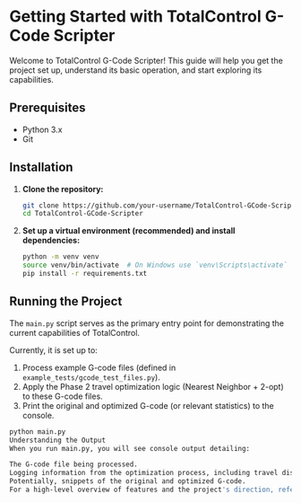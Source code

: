 # Getting Started with TotalControl G-Code Scripter

Welcome to TotalControl G-Code Scripter! This guide will help you get the project set up, understand its basic operation, and start exploring its capabilities.

## Prerequisites

*   Python 3.x
*   Git

## Installation

1.  **Clone the repository:**
    ```bash
    git clone https://github.com/your-username/TotalControl-GCode-Scripter.git
    cd TotalControl-GCode-Scripter
    ```

2.  **Set up a virtual environment (recommended) and install dependencies:**
    ```bash
    python -m venv venv
    source venv/bin/activate  # On Windows use `venv\Scripts\activate`
    pip install -r requirements.txt
    ```

## Running the Project

The `main.py` script serves as the primary entry point for demonstrating the current capabilities of TotalControl.

Currently, it is set up to:
1.  Process example G-code files (defined in `example_tests/gcode_test_files.py`).
2.  Apply the Phase 2 travel optimization logic (Nearest Neighbor + 2-opt) to these G-code files.
3.  Print the original and optimized G-code (or relevant statistics) to the console.

```bash
python main.py
Understanding the Output
When you run main.py, you will see console output detailing:

The G-code file being processed.
Logging information from the optimization process, including travel distances before and after optimization for different segments of the print.
Potentially, snippets of the original and optimized G-code.
For a high-level overview of features and the project's direction, refer to the main README.md. For a detailed development roadmap, see DEVELOPMENT.ini.
